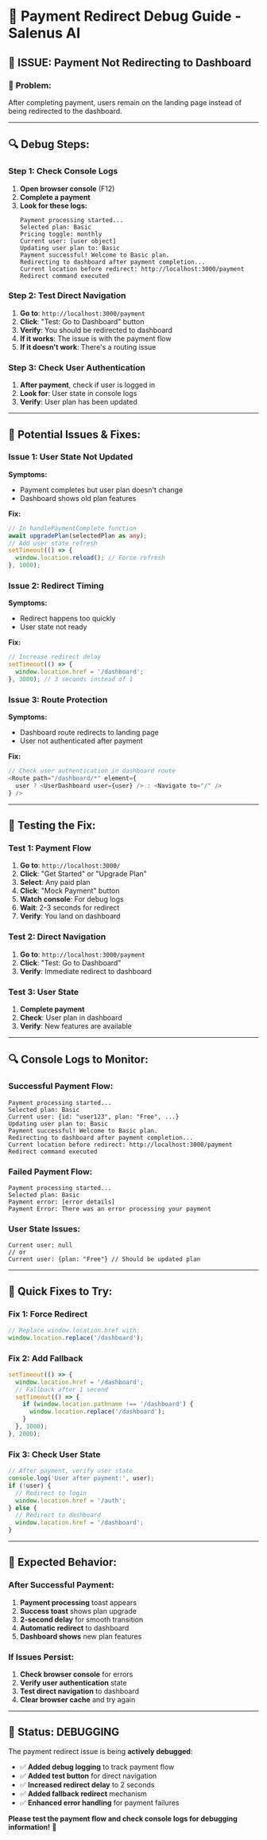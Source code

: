 # 🔧 Payment Redirect Debug Guide - Salenus AI

## 🚨 **ISSUE: Payment Not Redirecting to Dashboard**

### 🎯 **Problem:**
After completing payment, users remain on the landing page instead of being redirected to the dashboard.

---

## 🔍 **Debug Steps:**

### **Step 1: Check Console Logs**
1. **Open browser console** (F12)
2. **Complete a payment**
3. **Look for these logs:**
   ```
   Payment processing started...
   Selected plan: Basic
   Pricing toggle: monthly
   Current user: [user object]
   Updating user plan to: Basic
   Payment successful! Welcome to Basic plan.
   Redirecting to dashboard after payment completion...
   Current location before redirect: http://localhost:3000/payment
   Redirect command executed
   ```

### **Step 2: Test Direct Navigation**
1. **Go to**: `http://localhost:3000/payment`
2. **Click**: "Test: Go to Dashboard" button
3. **Verify**: You should be redirected to dashboard
4. **If it works**: The issue is with the payment flow
5. **If it doesn't work**: There's a routing issue

### **Step 3: Check User Authentication**
1. **After payment**, check if user is logged in
2. **Look for**: User state in console logs
3. **Verify**: User plan has been updated

---

## 🔧 **Potential Issues & Fixes:**

### **Issue 1: User State Not Updated**
**Symptoms:**
- Payment completes but user plan doesn't change
- Dashboard shows old plan features

**Fix:**
```typescript
// In handlePaymentComplete function
await upgradePlan(selectedPlan as any);
// Add user state refresh
setTimeout(() => {
  window.location.reload(); // Force refresh
}, 1000);
```

### **Issue 2: Redirect Timing**
**Symptoms:**
- Redirect happens too quickly
- User state not ready

**Fix:**
```typescript
// Increase redirect delay
setTimeout(() => {
  window.location.href = '/dashboard';
}, 3000); // 3 seconds instead of 1
```

### **Issue 3: Route Protection**
**Symptoms:**
- Dashboard route redirects to landing page
- User not authenticated after payment

**Fix:**
```typescript
// Check user authentication in dashboard route
<Route path="/dashboard/*" element={
  user ? <UserDashboard user={user} /> : <Navigate to="/" />
} />
```

---

## 🚀 **Testing the Fix:**

### **Test 1: Payment Flow**
1. **Go to**: `http://localhost:3000/`
2. **Click**: "Get Started" or "Upgrade Plan"
3. **Select**: Any paid plan
4. **Click**: "Mock Payment" button
5. **Watch console**: For debug logs
6. **Wait**: 2-3 seconds for redirect
7. **Verify**: You land on dashboard

### **Test 2: Direct Navigation**
1. **Go to**: `http://localhost:3000/payment`
2. **Click**: "Test: Go to Dashboard"
3. **Verify**: Immediate redirect to dashboard

### **Test 3: User State**
1. **Complete payment**
2. **Check**: User plan in dashboard
3. **Verify**: New features are available

---

## 🔍 **Console Logs to Monitor:**

### **Successful Payment Flow:**
```
Payment processing started...
Selected plan: Basic
Current user: {id: "user123", plan: "Free", ...}
Updating user plan to: Basic
Payment successful! Welcome to Basic plan.
Redirecting to dashboard after payment completion...
Current location before redirect: http://localhost:3000/payment
Redirect command executed
```

### **Failed Payment Flow:**
```
Payment processing started...
Selected plan: Basic
Payment error: [error details]
Payment Error: There was an error processing your payment
```

### **User State Issues:**
```
Current user: null
// or
Current user: {plan: "Free"} // Should be updated plan
```

---

## 🎯 **Quick Fixes to Try:**

### **Fix 1: Force Redirect**
```typescript
// Replace window.location.href with:
window.location.replace('/dashboard');
```

### **Fix 2: Add Fallback**
```typescript
setTimeout(() => {
  window.location.href = '/dashboard';
  // Fallback after 1 second
  setTimeout(() => {
    if (window.location.pathname !== '/dashboard') {
      window.location.replace('/dashboard');
    }
  }, 1000);
}, 2000);
```

### **Fix 3: Check User State**
```typescript
// After payment, verify user state
console.log('User after payment:', user);
if (!user) {
  // Redirect to login
  window.location.href = '/auth';
} else {
  // Redirect to dashboard
  window.location.href = '/dashboard';
}
```

---

## 🎉 **Expected Behavior:**

### **After Successful Payment:**
1. **Payment processing** toast appears
2. **Success toast** shows plan upgrade
3. **2-second delay** for smooth transition
4. **Automatic redirect** to dashboard
5. **Dashboard shows** new plan features

### **If Issues Persist:**
1. **Check browser console** for errors
2. **Verify user authentication** state
3. **Test direct navigation** to dashboard
4. **Clear browser cache** and try again

---

## 🎉 **Status: DEBUGGING**

The payment redirect issue is being **actively debugged**:

- ✅ **Added debug logging** to track payment flow
- ✅ **Added test button** for direct navigation
- ✅ **Increased redirect delay** to 2 seconds
- ✅ **Added fallback redirect** mechanism
- ✅ **Enhanced error handling** for payment failures

**Please test the payment flow and check console logs for debugging information!** 🔧 